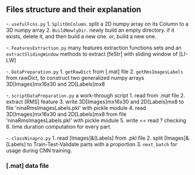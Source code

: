 ## Files structure and their explanation
-. `usefulFcns.py`
    1. `SplitOnColumn`. split a 2D numpy array on its Column
	    to a 3D numpy array
    2. `BuildNewlyDir`.
	    newly build an empty directory.
		if it exists, delete it, and then build a new one.
	    or, build a new one.

-. `FeaturesExtraction.py`
    many features extraction functions sets
	and an `extractSlidingWindow` methods to extract [feStr] with sliding window of [LI-LW]

-. `DataPreparation.py`
    1. `getRawDict` from [.mat] file
	2. `getRmsImagesLabels` from rawDict, to construct two generalized numpy arrays 3D[Images]mx16x30 and 2D[Labels]mx8


-. `scriptDataPreparation.py` a work-through script
    1. read from .mat file
	2. extract [RMS] feature
	3. write 3D[Images]mx16x30 and 2D[Labels]mx8 to file 'ninaRmsImagesLabels.pkl' with pickle module
	4. read  3D[Images]mx16x30 and 2D[Labels]mx8 from file 'ninaRmsImagesLabels.pkl' with pickle module
	5. write == read ? checking
	6. time duration computation for every part.

-. `classNinapro.py`
    1. read [Images]&[Labels] from .pkl file
	2. split [Images]&[Labels] to Train-Test-Validate parts with a proportion
	3. `next_batch` for usage during CNN training.
    
### [.mat] data file

